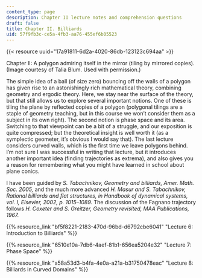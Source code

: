 ```yaml
---
content_type: page
description: Chapter II lecture notes and comprehension questions
draft: false
title: Chapter II. Billiards
uid: 57f9fb3c-ce5a-4fb3-aa76-455ef6b05523
---
```

{{< resource uuid="17a91811-6d2a-4020-86db-123123c694aa" >}}

Chapter II: A polygon admiring itself in the mirror (tiling by mirrored copies). (Image courtesy of Talia Blum. Used with permission.)

The simple idea of a ball (of size zero) bouncing off the walls of a polygon has given rise to an astonishingly rich mathematical theory, combining geometry and ergodic theory. Here, we stay near the surface of the theory, but that still allows us to explore several important notions. One of these is tiling the plane by reflected copies of a polygon (polygonal tilings are a staple of geometry teaching, but in this course we won’t consider them as a subject in its own right). The second notion is phase space and its area. Switching to that viewpoint can be a bit of a struggle, and our exposition is quite compressed; but the theoretical insight is well worth it (as a symplectic geometer, it’s obvious I would say that). The last lecture considers curved walls, which is the first time we leave polygons behind. I’m not sure I was successful in writing that lecture, but it introduces another important idea (finding trajectories as extrema), and also gives you a reason for remembering what you might have learned in school about plane conics.

I have been guided by *S. Tabachnikov, Geometry and billiards, Amer. Math. Soc. 2005,* and the much more advanced *H. Masur and S. Tabachnikov, Rational billiards and flat structures, in Handbook of dynamical systems, vol. I, Elsevier, 2002, p. 1015–1089.* The discussion of the Fagnano trajectory follows *H. Coxeter and S. Greitzer, Geometry revisited, MAA Publications, 1967.*

{{% resource_link "bf5f8221-2183-470d-96bd-d6792cbe6041" "Lecture 6: Introduction to Billiards" %}}

{{% resource_link "6510e10a-7db6-4aef-81b1-656ea5204e32" "Lecture 7: Phase Space" %}}

{{% resource_link "a58a53d3-b4fa-4e0a-a21a-b31750478eac" "Lecture 8: Billiards in Curved Domains" %}}